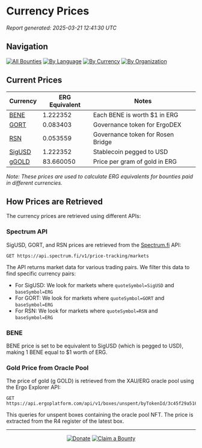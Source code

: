 <!-- GENERATED FILE - DO NOT EDIT DIRECTLY -->
<!-- Generated on: 2025-03-21 12:41:30 -->

# Currency Prices

*Report generated: 2025-03-21 12:41:30 UTC*

## Navigation

[![All Bounties](https://img.shields.io/badge/All%20Bounties-105-blue)](all.md) [![By Language](https://img.shields.io/badge/By%20Language-6-green)](summary.md#languages) [![By Currency](https://img.shields.io/badge/By%20Currency-6-yellow)](summary.md#currencies) [![By Organization](https://img.shields.io/badge/By%20Organization-8-orange)](summary.md#projects)

## Current Prices

| Currency | ERG Equivalent | Notes |
|----------|----------------|-------|
| [BENE](by_currency/bene.md) | 1.222352 | Each BENE is worth $1 in ERG |
| [GORT](by_currency/gort.md) | 0.083403 | Governance token for ErgoDEX |
| [RSN](by_currency/rsn.md) | 0.053559 | Governance token for Rosen Bridge |
| [SigUSD](by_currency/sigusd.md) | 1.222352 | Stablecoin pegged to USD |
| [gGOLD](by_currency/ggold.md) | 83.660050 | Price per gram of gold in ERG |

*Note: These prices are used to calculate ERG equivalents for bounties paid in different currencies.*

## How Prices are Retrieved

The currency prices are retrieved using different APIs:

### Spectrum API

SigUSD, GORT, and RSN prices are retrieved from the [Spectrum.fi](https://spectrum.fi/) API:

```
GET https://api.spectrum.fi/v1/price-tracking/markets
```

The API returns market data for various trading pairs. We filter this data to find specific currency pairs:

- For SigUSD: We look for markets where `quoteSymbol=SigUSD` and `baseSymbol=ERG`
- For GORT: We look for markets where `quoteSymbol=GORT` and `baseSymbol=ERG`
- For RSN: We look for markets where `quoteSymbol=RSN` and `baseSymbol=ERG`

### BENE

BENE price is set to be equivalent to SigUSD (which is pegged to USD), making 1 BENE equal to $1 worth of ERG.

### Gold Price from Oracle Pool

The price of gold (g GOLD) is retrieved from the XAU/ERG oracle pool using the Ergo Explorer API:

```
GET https://api.ergoplatform.com/api/v1/boxes/unspent/byTokenId/3c45f29a5165b030fdb5eaf5d81f8108f9d8f507b31487dd51f4ae08fe07cf4a
```

This queries for unspent boxes containing the oracle pool NFT. The price is extracted from the R4 register of the latest box.



---

<div align="center">
  <p>
    <a href="../docs/donate.md"><img src="https://img.shields.io/badge/❤️%20Donate-F44336" alt="Donate"></a>
    <a href="../docs/bounty-submission-guide.md#reserving-a-bounty"><img src="https://img.shields.io/badge/🔒%20How%20To%20Claim-4CAF50" alt="Claim a Bounty"></a>
  </p>
</div>


<!-- END OF GENERATED CONTENT -->
